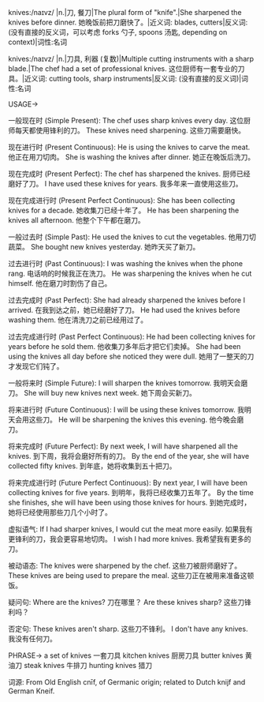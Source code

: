 knives:/naɪvz/
|n.|刀, 餐刀|The plural form of "knife".|She sharpened the knives before dinner. 她晚饭前把刀磨快了。|近义词: blades, cutters|反义词: (没有直接的反义词，可以考虑 forks 勺子, spoons 汤匙, depending on context)|词性:名词

knives:/naɪvz/
|n.|刀具, 利器 (复数)|Multiple cutting instruments with a sharp blade.|The chef had a set of professional knives.  这位厨师有一套专业的刀具。|近义词: cutting tools, sharp instruments|反义词: (没有直接的反义词)|词性:名词


USAGE->

一般现在时 (Simple Present):
The chef uses sharp knives every day.  这位厨师每天都使用锋利的刀。
These knives need sharpening. 这些刀需要磨快。

现在进行时 (Present Continuous):
He is using the knives to carve the meat. 他正在用刀切肉。
She is washing the knives after dinner.  她正在晚饭后洗刀。


现在完成时 (Present Perfect):
The chef has sharpened the knives. 厨师已经磨好了刀。
I have used these knives for years.  我多年来一直使用这些刀。

现在完成进行时 (Present Perfect Continuous):
She has been collecting knives for a decade. 她收集刀已经十年了。
He has been sharpening the knives all afternoon. 他整个下午都在磨刀。


一般过去时 (Simple Past):
He used the knives to cut the vegetables. 他用刀切蔬菜。
She bought new knives yesterday. 她昨天买了新刀。

过去进行时 (Past Continuous):
I was washing the knives when the phone rang.  电话响的时候我正在洗刀。
He was sharpening the knives when he cut himself. 他在磨刀时割伤了自己。

过去完成时 (Past Perfect):
She had already sharpened the knives before I arrived. 在我到达之前，她已经磨好了刀。
He had used the knives before washing them.  他在清洗刀之前已经用过了。

过去完成进行时 (Past Perfect Continuous):
He had been collecting knives for years before he sold them. 他收集刀多年后才把它们卖掉。
She had been using the knives all day before she noticed they were dull.  她用了一整天的刀才发现它们钝了。


一般将来时 (Simple Future):
I will sharpen the knives tomorrow. 我明天会磨刀。
She will buy new knives next week. 她下周会买新刀。


将来进行时 (Future Continuous):
I will be using these knives tomorrow.  我明天会用这些刀。
He will be sharpening the knives this evening.  他今晚会磨刀。


将来完成时 (Future Perfect):
By next week, I will have sharpened all the knives.  到下周，我将会磨好所有的刀。
By the end of the year, she will have collected fifty knives. 到年底，她将收集到五十把刀。

将来完成进行时 (Future Perfect Continuous):
By next year, I will have been collecting knives for five years. 到明年，我将已经收集刀五年了。
By the time she finishes, she will have been using those knives for hours. 到她完成时，她将已经使用那些刀几个小时了。

虚拟语气:
If I had sharper knives, I would cut the meat more easily. 如果我有更锋利的刀，我会更容易地切肉。
I wish I had more knives. 我希望我有更多的刀。

被动语态:
The knives were sharpened by the chef. 这些刀被厨师磨好了。
These knives are being used to prepare the meal. 这些刀正在被用来准备这顿饭。

疑问句:
Where are the knives? 刀在哪里？
Are these knives sharp? 这些刀锋利吗？

否定句:
These knives aren't sharp. 这些刀不锋利。
I don't have any knives. 我没有任何刀。


PHRASE->
a set of knives 一套刀具
kitchen knives 厨房刀具
butter knives 黄油刀
steak knives 牛排刀
hunting knives  猎刀


词源:
From Old English cnīf, of Germanic origin; related to Dutch knijf and German Kneif.
